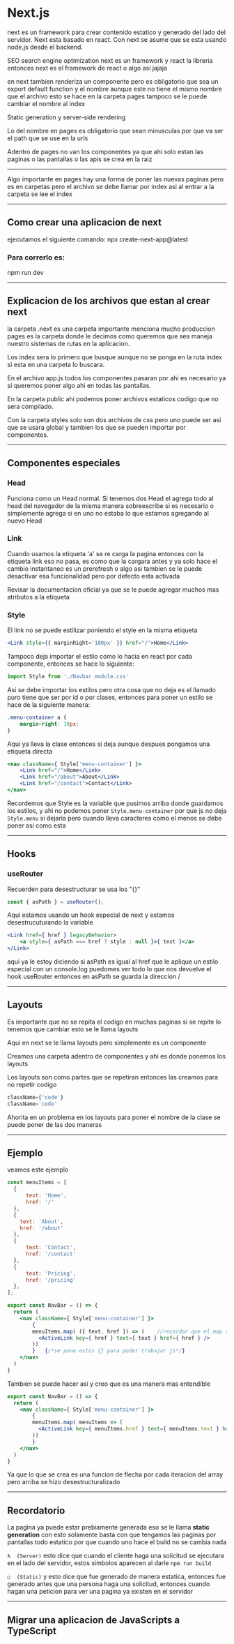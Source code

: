 # Next.js

next es un framework para crear contenido estatico y generado del lado del servidor.
Next esta basado en react.
Con next se asume que se esta usando node.js desde el backend.

SEO search engine optimization 
next es un framework y react la libreria entonces next es el framework de react o algo asi jajaja

en next tambien renderiza un componente pero es obligatorio que sea un export default function y el nombre aunque este no tiene el mismo nombre que el archivo
esto se hace en la carpeta pages tampoco se le puede cambiar el nombre al index 

Static generation y server-side rendering

Lo del nombre en pages es obligatorio que sean minusculas por que va ser el path que se use en la urls

Adentro de pages no van los componentes ya que ahi solo estan las paginas o las pantallas o las apis se crea en la raiz

---

Algo importante en pages hay una forma de poner las nuevas paginas pero es en carpetas pero el archivo se debe llamar por index asi al entrar a la carpeta se lee el index

---

## Como crear una aplicacion de next  
ejecutamos el siguiente comando:
npx create-next-app@latest
### Para correrlo es:
npm run dev

---

## Explicacion de los archivos que estan al crear next 
la carpeta .next es una carpeta importante menciona mucho produccion
pages es la carpeta donde le decimos como queremos que sea maneja nuestro sistemas de rutas en la aplicacion.

Los index sera lo primero que busque aunque no se ponga en la ruta index si esta en una carpeta lo buscara.

En el archivo app.js todos los componentes pasaran por ahi es necesario ya si queremos poner algo ahi en todas las pantallas.

En la carpeta public ahi podemos poner archivos estaticos codigo que no sera compilado.

Con la carpeta styles solo son dos archivos de css pero uno puede ser asi que se usara global y tambien los que se pueden importar por componentes.

---

## Componentes especiales
### Head
Funciona como un Head normal.
Si tenemos dos Head el agrega todo al head del navegador
de la misma manera sobreescribe si es necesario o simplemente agrega si en uno no estaba lo que estamos agregando al nuevo Head

### Link
Cuando usamos la etiqueta 'a' se re carga la pagina entonces con la etiqueta link eso no pasa, es como que la cargara antes y ya solo hace el cambio instantaneo
es un prerefresh o algo asi tambien se le puede desactivar esa funcionalidad pero por defecto esta activada

Revisar la documentacion oficial ya que se le puede agregar muchos mas atributos a la etiqueta

### Style
El link no se puede estilizar poniendo el style en la misma etiqueta
```jsx 
<Link style={{ marginRight='100px' }} href="/">Home</Link>
```
Tampoco deja importar el estilo como lo hacia en react por cada componente, entonces se hace lo siguiente:
```jsx
import Style from './Navbar.module.css'
```
Asi se debe importar los estilos pero otra cosa que no deja es el llamado puro tiene que ser por id o por clases, entonces para poner un estilo se hace de la siguiente manera:
```css
.menu-container a {
    margin-right: 10px;
}
```
Aqui ya lleva la clase entonces si deja aunque despues pongamos una etiqueta directa
```jsx
<nav className={ Style['menu-container'] }>
    <Link href="/">Home</Link>
    <Link href="/about">About</Link>
    <Link href="/contact">Contact</Link>
</nav>
``` 
Recordemos que Style es la variable que pusimos arriba donde guardamos los estilos, y ahi no podemos poner `Style.menu-container` por que js no deja `Style.menu` si dejaria pero cuando lleva caracteres como el menos se debe poner asi como esta

---
## Hooks
### useRouter
Recuerden para desestructurar se usa los "{}"
```jsx
const { asPath } = useRouter();
```
Aqui estamos usando un hook especial de next y estamos desestrucuturando la variable
```jsx
<Link href={ href } legacyBehavior>
    <a style={ asPath === href ? style : null }>{ text }</a>
</Link>
```
aqui ya le estoy diciendo si asPath es igual al href que le aplique un estilo especial con un console.log puedomes ver todo lo que nos devuelve el hook useRouter
entonces en asPath se guarda la direccion /

---

## Layouts
Es importante que no se repita el codigo en muchas paginas si se repite lo tenemos que cambiar esto se le llama layouts

Aqui en next se le llama layouts pero simplemente es un componente 

Creamos una carpeta adentro de componentes y ahi es donde ponemos los layouts

Los layouts son como partes que se repetiran entonces las creamos para no repetir codigo

```jsx
className={'code'}
className='code'
```
Ahorita en un problema en los layouts para poner el nombre de la clase se puede poner de las dos maneras

---
## Ejemplo 
veamos este ejemplo
```jsx
const menuItems = [
  {
      text: 'Home',
      href: '/'
  },
  {
    text: 'About',
    href: '/about'
  },
  {
      text: 'Contact',
      href: '/contact'
  },
  {
      text: 'Pricing',
      href: '/pricing'
  },
];

export const NavBar = () => {
  return (
    <nav className={ Style['menu-container'] }>
        {
        menuItems.map( ({ text, href }) => (    //recordar que el map recorre un array y devuelve una funcion por cada array recorrido y es obligatorio que lleve el key tiene que ser unico 
          <ActiveLink key={ href } text={ text } href={ href } />
        ))
        }   {/*se pone estos {} para poder trabajar js*/}
    </nav>
  )
}
```
Tambien se puede hacer asi y creo que es una manera mas entendible
```jsx
export const NavBar = () => {
  return (
    <nav className={ Style['menu-container'] }>
        {
        menuItems.map( menuItems => (
          <ActiveLink key={ menuItems.href } text={ menuItems.text } href={ menuItems.href } />
        ))
        }
    </nav>
  )
}
```
Ya que lo que se crea es una funcion de flecha por cada iteracion del array pero arriba se hizo desestructuralizado

---

## Recordatorio
La pagina ya puede estar prebiamente generada eso se le llama **static generation** con esto solamente basta con que tengamos las paginas por pantallas todo estatico por que cuando uno hace el build no se cambia nada

`λ  (Server)` esto dice que cuando el cliente haga una solicitud se ejecutara en el lado del servidor, estos simbolos aparecen al darle `npm run build`

`○  (Static)` y esto dice que fue generado de manera estatica, entonces fue generado antes que una persona haga una solicitud, entonces cuando hagan una peticion para ver una pagina ya existen en el servidor 

---

## Migrar una aplicacion de JavaScripts a TypeScript